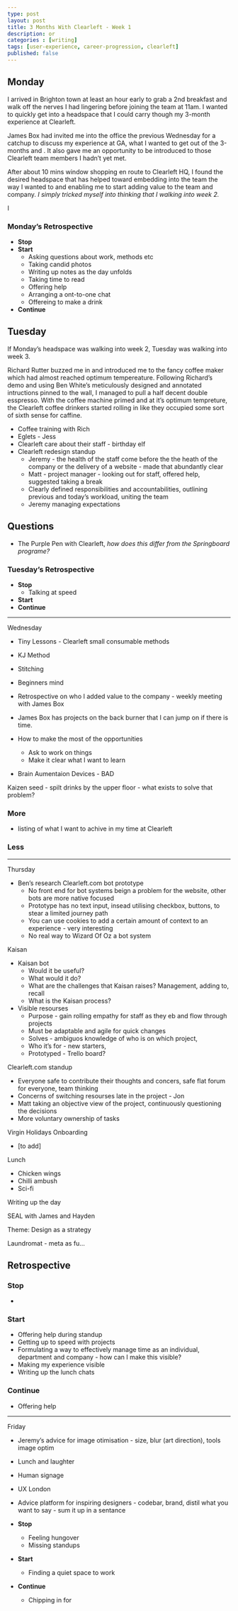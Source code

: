 ```yaml
---
type: post
layout: post
title: 3 Months With Clearleft - Week 1 
description: or 
categories : [writing]
tags: [user-experience, career-progression, clearleft]
published: false
---
```


## Monday

I arrived in Brighton town at least an hour early to grab a 2nd breakfast and walk off the nerves I had lingering before joining the team at 11am. I wanted to quickly get into a headspace that I could carry though my 3-month experience at Clearleft.

James Box had invited me into the office the previous Wednesday for a catchup to discuss my experience at GA, what I wanted to get out of the 3-months and . It also gave me an opportunity to be introduced to those Clearleft team members I hadn’t yet met.

After about 10 mins window shopping en route to Clearleft HQ, I found the desired headspace that has helped toward embedding into the team the way I wanted to and enabling me to start adding value to the team and company. *I simply tricked myself into thinking that I walking into week 2.*

I 

### Monday’s Retrospective

* **Stop**
* **Start**
  * Asking questions about work, methods etc
  * Taking candid photos
  * Writing up notes as the day unfolds
  * Taking time to read
  * Offering help
  * Arranging a ont-to-one chat
  * Offereing to make a drink
* **Continue**

## Tuesday

If Monday’s headspace was walking into week 2, Tuesday was walking into week 3.

Richard Rutter buzzed me in and introduced me to the fancy coffee maker which had almost reached optimum tempereature. Following Richard’s demo and using Ben White’s meticulously designed and annotated intructions pinned to the wall, I managed to pull a half decent double esspresso. With the coffee machine primed and at it’s optimum tempreture, the Clearleft coffee drinkers started rolling in like they occupied some sort of sixth sense for caffine.

* Coffee training with Rich
* Eglets - Jess
* Clearleft care about their staff - birthday elf
* Clearleft redesign standup
  * Jeremy - the health of the staff come before the the heath of the company or the delivery of a website - made that abundantly clear
  * Matt - project manager - looking out for staff, offered help, suggested taking a break
  * Clearly defined responsibilities and accountabilities, outlining previous and today’s workload, uniting the team
  * Jeremy managing expectations

## Questions

* The Purple Pen with Clearleft, *how does this differ from the Springboard programe?*

### Tuesday’s Retrospective

* **Stop**
  * Talking at speed
* **Start**
* **Continue**


---

Wednesday

* Tiny Lessons - Clearleft small consumable methods
* KJ Method
* Stitching
* Beginners mind

* Retrospective on who I added value to the company - weekly meeting with James Box
* James Box has projects on the back burner that I can jump on if there is time.
* How to make the most of the opportunities
  * Ask to work on things
  * Make it clear what I want to learn

* Brain Aumentaion Devices - BAD

Kaizen seed - spilt drinks by the upper floor - what exists to solve that problem?

### More

* listing of what I want to achive in my time at Clearleft

### Less


---

Thursday

* Ben’s research Clearleft.com bot prototype
  * No front end for bot systems beign a problem for the website, other bots are more native focused
  * Prototype has no text input, insead utilising checkbox, buttons, to stear a limited journey path
  * You can use cookies to add a certain amount of context to an experience - very interesting
  * No real way to Wizard Of Oz a bot system

Kaisan

* Kaisan bot
  * Would it be useful?
  * What would it do?
  * What are the challenges that Kaisan raises? Management, adding to, recall
  * What is the Kaisan process?
* Visible resourses
  * Purpose - gain rolling empathy for staff as they eb and flow through projects
  * Must be adaptable and agile for quick changes
  * Solves - ambiguos knowledge of who is on which project, 
  * Who it’s for - new starters, 
  * Prototyped - Trello board? 

Clearleft.com standup

* Everyone safe to contribute their thoughts and concers, safe flat forum for everyone, team thinking
* Concerns of switching resourses late in the project - Jon
* Matt taking an objective view of the project, continuously questioning the decisions
* More voluntary ownership of tasks

Virgin Holidays Onboarding

* [to add]

Lunch

* Chicken wings
* Chilli ambush
* Sci-fi

Writing up the day

SEAL with James and Hayden

Theme: Design as a strategy

Laundromat - meta as fu…

## Retrospective

### Stop

* 

### Start

* Offering help during standup
* Getting up to speed with projects
* Formulating a way to effectively manage time as an individual, department and company - how can I make this visible?
* Making my experience visible
* Writing up the lunch chats

### Continue

* Offering help

---

Friday

* Jeremy’s advice for image otimisation - size, blur (art direction), tools image optim
* Lunch and laughter
* Human signage
* UX London
* Advice platform for inspiring designers - codebar, brand, distil what you want to say - sum it up in a sentance

* **Stop**
  * Feeling hungover
  * Missing standups
* **Start**
  * Finding a quiet space to work
* **Continue**
  * Chipping in for 
